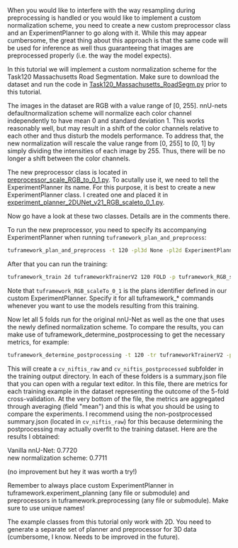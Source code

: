 When you would like to interfere with the way resampling during preprocessing is handled or you would like to implement 
a custom normalization scheme, you need to create a new custom preprocessor class and an ExperimentPlanner to go along 
with it. While this may appear cumbersome, the great thing about this approach is that the same code will be used for 
inference as well thus guaranteeing that images are preprocessed properly (i.e. the way the model expects).

In this tutorial we will implement a custom normalization scheme for the Task120 Massachusetts Road Segmentation. Make 
sure to download the dataset and run the code in [Task120_Massachusetts_RoadSegm.py](../../tuframework/dataset_conversion/Task120_Massachusetts_RoadSegm.py) prior to this tutorial.

The images in the dataset are RGB with a value range of [0, 255]. nnU-nets defaultnormalization scheme will normalize 
each color channel independently to have mean 0 and standard deviation 1. This works reasonably well, but may result 
in a shift of the color channels relative to each other and thus disturb the models performance. To address that, the new
normalization will rescale the value range from [0, 255] to [0, 1] by simply dividing the intensities of each image by 
255. Thus, there will be no longer a shift between the color channels.

The new preprocessor class is located in [preprocessor_scale_RGB_to_0_1.py](../../tuframework/preprocessing/custom_preprocessors/preprocessor_scale_RGB_to_0_1.py).
To acutally use it, we need to tell the ExperimentPlanner its name. For this purpose, it is best to create a new 
ExperimentPlanner class. I created one and placed it in [experiment_planner_2DUNet_v21_RGB_scaleto_0_1.py](../../tuframework/experiment_planning/alternative_experiment_planning/normalization/experiment_planner_2DUNet_v21_RGB_scaleto_0_1.py).

Now go have a look at these two classes. Details are in the comments there.

To run the new preprocessor, you need to specify its accompanying ExperimentPlanner when running 
`tuframework_plan_and_preprocess`:

```bash
tuframework_plan_and_preprocess -t 120 -pl3d None -pl2d ExperimentPlanner2D_v21_RGB_scaleTo_0_1
```

After that you can run the training:

```bash
tuframework_train 2d tuframeworkTrainerV2 120 FOLD -p tuframework_RGB_scaleTo_0_1
```

Note that `tuframework_RGB_scaleTo_0_1` is the plans identifier defined in our custom ExperimentPlanner. Specify it for all
tuframework_* commands whenever you want to use the models resulting from this training.

Now let all 5 folds run for the original nnU-Net as well as the one that uses the newly defined normalization scheme. 
To compare the results, you can make use of tuframework_determine_postprocessing to get the necessary metrics, for example:

```bash
tuframework_determine_postprocessing -t 120 -tr tuframeworkTrainerV2 -p tuframework_RGB_scaleTo_0_1
```

This will create a `cv_niftis_raw` and `cv_niftis_postprocessed` subfolder in the training output directory. In each
 of these folders is a summary.json file that you can open with a regular text editor. In this file, there are metrics 
 for each training example in the dataset representing the outcome of the 5-fold cross-validation. At the very bottom 
 of the file, the metrics are aggregated through averaging (field "mean") and this is what you should be using to 
 compare the experiments. I recommend using the non-postprocessed summary.json (located in `cv_niftis_raw`) for this 
 because determining the postprocessing may actually overfit to the training dataset. Here are the results I obtained:
 
Vanilla nnU-Net:    0.7720\
new normalization scheme: 0.7711

(no improvement but hey it was worth a try!)

Remember to always place custom ExperimentPlanner in tuframework.experiment_planning (any file or submodule) and
preprocessors in tuframework.preprocessing (any file or submodule). Make sure to use unique names!

The example classes from this tutorial only work with 2D. You need to generate a separate set of planner and preprocessor
for 3D data (cumbersome, I know. Needs to be improved in the future).